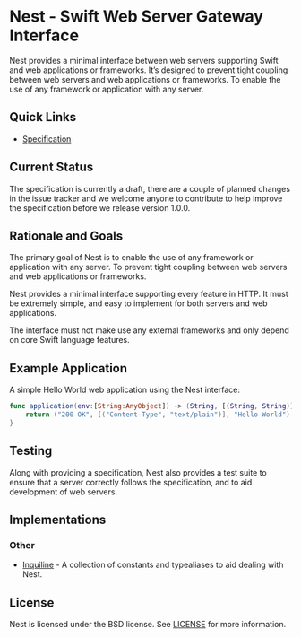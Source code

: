 # Nest - Swift Web Server Gateway Interface

Nest provides a minimal interface between web servers supporting Swift and  web applications or frameworks. It’s designed to prevent tight coupling between web servers and web applications or frameworks. To enable the use of any framework or application with any server.

## Quick Links

- [Specification](Specification.md)

## Current Status

The specification is currently a draft, there are a couple of planned changes in the issue tracker and we welcome anyone to contribute to help improve the specification before we release version 1.0.0.

## Rationale and Goals

The primary goal of Nest is to enable the use of any framework or application with any server. To prevent tight coupling between web servers and web applications or frameworks.

Nest provides a minimal interface supporting every feature in HTTP. It must be extremely simple, and easy to implement for both servers and web applications.

The interface must not make use any external frameworks and only depend on core Swift language features.

## Example Application

A simple Hello World web application using the Nest interface:

```swift
func application(env:[String:AnyObject]) -> (String, [(String, String)], String) {
    return ("200 OK", [("Content-Type", "text/plain")], "Hello World")
}
```

## Testing

Along with providing a specification, Nest also provides a test suite to ensure that a server correctly follows the specification, and to aid development of web servers.

## Implementations

### Other

- [Inquiline](https://github.com/nestproject/Inquiline) - A collection of constants and typealiases to aid dealing with Nest.

## License

Nest is licensed under the BSD license. See [LICENSE](LICENSE) for more information.

